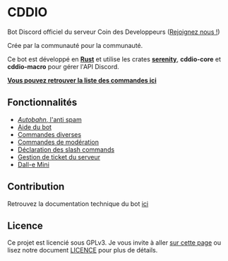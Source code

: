# CDDIO

Bot Discord officiel du serveur Coin des Developpeurs ([Rejoignez nous !](https://discord.gg/m9EZNKVaPz))

Crée par la communauté pour la communauté.

Ce bot est développé en [**Rust**](https://www.rust-lang.org/) et utilise les crates [**serenity**](https://crates.io/crates/serenity), **cddio-core** et **cddio-macro** pour gérer l'API Discord.

[**Vous pouvez retrouver la liste des commandes ici**](src/components/README.md)

## Fonctionnalités

* [*Autobahn*, l'anti spam](src/components/autobahn/README.md)
* [Aide du bot](src/components/help/README.md)
* [Commandes diverses](src/components/misc/README.md)
* [Commandes de modération](src/components/modo/README.md)
* [Déclaration des slash commands](src/components/slash/README.md)
* [Gestion de ticket du serveur](src/components/tickets/README.md)
* [Dall-e Mini](src/components/dalle_mini/README.md)

## Contribution

Retrouvez la documentation technique du bot [ici](https://lecoindesdevs.github.io/openCDD/open_cdd/)

## Licence

Ce projet est licencié sous GPLv3. Je vous invite à aller [sur cette page](https://choosealicense.com/licenses/gpl-3.0/) ou lisez notre document [LICENCE](LICENCE) pour plus de détails. 

